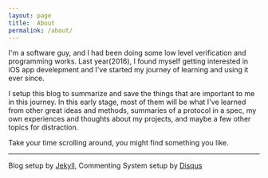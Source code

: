 ```yaml
---
layout: page
title:  About
permalink: /about/
---
```


I'm a software guy, and I had been doing some low level verification and programming works. Last year(2016), I found myself getting interested in iOS app develepment and I've started my journey of learning and using it ever since. 

I setup this blog to summarize and save the things that are important to me in this journey. In this early stage, most of them will be what I've learned from other great ideas and methods, summaries of a protocol in a spec, my own experiences and thoughts about my projects, and maybe a few other topics for distraction. 

Take your time scrolling around, you might find something you like.

---
Blog setup by [Jekyll](https://jekyllrb.com), Commenting System setup by [Disqus](https://disqus.com)

<!---
This is the base Jekyll theme. You can find out more info about customizing your Jekyll theme, as well as basic Jekyll usage documentation at [jekyllrb.com](https://jekyllrb.com/)

You can find the source code for the Jekyll new theme at:
{% include icon-github.html username="jekyll" %} /
[minima](https://github.com/jekyll/minima)

You can find the source code for Jekyll at
{% include icon-github.html username="jekyll" %} /
[jekyll](https://github.com/jekyll/jekyll)
--->
